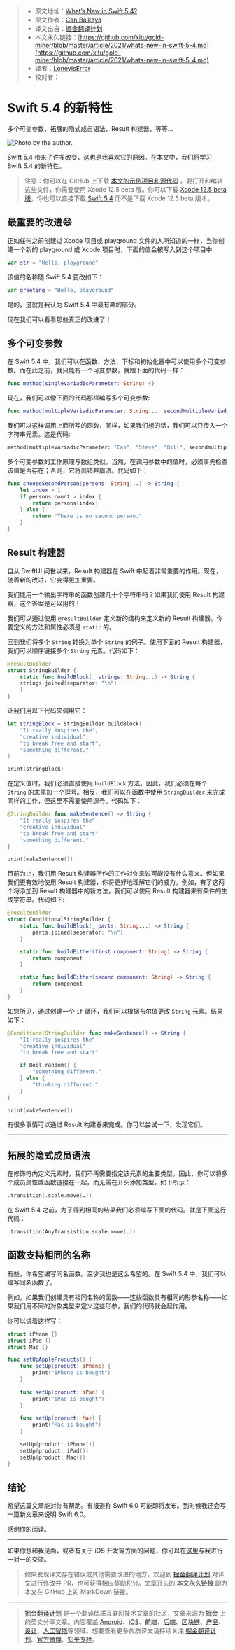 > * 原文地址：[What’s New in Swift 5.4?](https://medium.com/better-programming/whats-new-in-swift-5-4-88949071d538)
> * 原文作者：[Can Balkaya](https://medium.com/@canbalkaya)
> * 译文出自：[掘金翻译计划](https://github.com/xitu/gold-miner)
> * 本文永久链接：[https://github.com/xitu/gold-miner/blob/master/article/2021/whats-new-in-swift-5-4.md](https://github.com/xitu/gold-miner/blob/master/article/2021/whats-new-in-swift-5-4.md)
> * 译者：[LoneyIsError](https://github.com/LoneyIsError)
> * 校对者：

# Swift 5.4 的新特性

多个可变参数，拓展的隐式成员语法，Result 构建器，等等...

![Photo by the author.](https://cdn-images-1.medium.com/max/3840/1*HfwBHnUJOzl56qCflMVQ1w.png)

Swift 5.4 带来了许多改变，这也是我喜欢它的原因。在本文中，我们将学习 Swift 5.4 的新特性。

> 注意：你可以在 GitHub 上下载 [本文的示例项目和源代码](https://github.com/Unobliging/What-s-New-in-Swift-5.4-) 。要打开和编辑这些文件，你需要使用 Xcode 12.5 beta 版。你可以下载 [Xcode 12.5 beta 版]((https://developer.apple.com/download/))。你也可以直接下载 [Swift 5.4]((https://swift.org/download/)) 而不是下载 Xcode 12.5 beta 版本。

## 最重要的改进😄

正如任何之前创建过 Xcode 项目或 playground 文件的人所知道的一样，当你创建一个新的 playground 或 Xcode 项目时，下面的值会被写入到这个项目中:

```Swift
var str = "Hello, playground"
```

该值的名称随 Swift 5.4 更改如下：

```Swift
var greeting = "Hello, playground"
```

是的，这就是我认为 Swift 5.4 中最有趣的部分。

现在我们可以看看那些真正的改进了！

## 多个可变参数

在 Swift 5.4 中，我们可以在函数、方法、下标和初始化器中可以使用多个可变参数。而在此之前，就只能有一个可变参数，就跟下面的代码一样：

```Swift
func method(singleVariadicParameter: String) {}
```

现在，我们可以像下面的代码那样编写多个可变参数:

```Swift
func method(multipleVariadicParameter: String..., secondMultipleVariadicParameter: String...) {}
```

我们可以这样调用上面所写的函数，同样，如果我们想的话，我们可以只传入一个字符串元素。这是代码:

```Swift
method(multipleVariadicParameter: "Can", "Steve", "Bill", secondmultipleVariadicParameter: "Tim", "Craig")
```

多个可变参数的工作原理与数组类似。当然，在调用参数中的值时，必须事先检查该值是否存在；否则，它将出错并崩溃。代码如下：

```Swift
func chooseSecondPerson(persons: String...) -> String {
    let index = 1
    if persons.count > index {
        return persons[index]
    } else {
        return "There is no second person."
    }
}
```

## Result 构建器

自从 SwiftUI 问世以来，Result 构建器在 Swift 中起着非常重要的作用。现在，随着新的改进，它变得更加重要。

我们能用一个输出字符串的函数创建几十个字符串吗？如果我们使用 Result 构建器，这个答案是可以用的！

我们可以通过使用 `@resultBuilder` 定义新的结构来定义新的 Result 构建器。你要定义的方法和属性必须是 `static` 的。

回到我们将多个 `String` 转换为单个 `String` 的例子。使用下面的 Result 构建器，我们可以顺序链接多个 `String` 元素。代码如下：

```Swift
@resultBuilder
struct StringBuilder {
    static func buildBlock(_ strings: String...) -> String {
	strings.joined(separator: "\n")
    }
}
```

让我们用以下代码来调用它：

```Swift
let stringBlock = StringBuilder.buildBlock(
    "It really inspires the",
    "creative individual",
    "to break free and start",
	"something different."
)

print(stringBlock)
```

在定义值时，我们必须直接使用 `buildBlock` 方法。因此，我们必须在每个 `String` 的末尾加一个逗号。相反，我们可以在函数中使用 `StringBuilder` 来完成同样的工作，但这里不需要使用逗号。代码如下：

```Swift
@StringBuilder func makeSentence() -> String {
    "It really inspires the"
    "creative individual"
    "to break free and start"
	"something different."
}

print(makeSentence())
```

目前为止，我们用 Result 构建器所作的工作对你来说可能没有什么意义。但如果我们更有效地使用 Result 构建器，你将更好地理解它们的威力。例如，有了这两个将添加到 Result 构建器中的新方法，我们可以使用 Result 构建器来有条件的生成字符串。代码如下:

```Swift
@resultBuilder
struct ConditionalStringBuilder {
    static func buildBlock(_ parts: String...) -> String {
        parts.joined(separator: "\n")
    }

    static func buildEither(first component: String) -> String {
        return component
    }

    static func buildEither(second component: String) -> String {
        return component
    }
}
```

如您所见，通过创建一个 `if` 循环，我们可以根据布尔值更改 `String` 元素。结果如下：

```Swift
@ConditionalStringBuilder func makeSentence() -> String {
    "It really inspires the"
    "creative individual"
    "to break free and start"

    if Bool.random() {
        "something different."
    } else {
        "thinking different."
    }
}

print(makeSentence())
```

有很多事情可以通过 Result 构建器来完成。你可以尝试一下，发现它们。

---

## 拓展的隐式成员语法

在修饰符内定义元素时，我们不再需要指定该元素的主要类型。因此，你可以将多个成员属性或函数链接在一起，而无需在开头添加类型，如下所示：

```Swift
.transition(.scale.move(…))
```

在 Swift 5.4 之前，为了得到相同的结果我们必须编写下面的代码。就是下面这行代码：

```Swift
.transition(AnyTransistion.scale.move(…))
```

## 函数支持相同的名称

有些，你希望编写同名函数。至少我也是这么希望的。在 Swift 5.4 中，我们可以编写同名函数了。

例如，如果我们创建具有相同名称的函数——这些函数具有相同的形参名称——如果我们用不同的对象类型来定义这些形参，我们的代码就会起作用。

你可以试着这样写：

```Swift
struct iPhone {}
struct iPad {}
struct Mac {}

func setUpAppleProducts() {
    func setUp(product: iPhone) {
        print("iPhone is bought")
    }
    
    func setUp(product: iPad) {
        print("iPad is bought")
    }
    
    func setUp(product: Mac) {
        print("Mac is bought")
    }
    
    setUp(product: iPhone())
    setUp(product: iPad())
    setUp(product: Mac())
}
```

## 结论

希望这篇文章能对你有帮助。有报道称 Swift 6.0 可能即将发布。到时候我还会写一篇新文章来说明 Swift 6.0。

感谢你的阅读。

---

如果你想和我见面，或者有关于 iOS 开发等方面的问题，你可以在[这里](https://superpeer.com/canbalkya)与我进行一对一的交流。

> 如果发现译文存在错误或其他需要改进的地方，欢迎到 [掘金翻译计划](https://github.com/xitu/gold-miner) 对译文进行修改并 PR，也可获得相应奖励积分。文章开头的 **本文永久链接** 即为本文在 GitHub 上的 MarkDown 链接。

---

> [掘金翻译计划](https://github.com/xitu/gold-miner) 是一个翻译优质互联网技术文章的社区，文章来源为 [掘金](https://juejin.im) 上的英文分享文章。内容覆盖 [Android](https://github.com/xitu/gold-miner#android)、[iOS](https://github.com/xitu/gold-miner#ios)、[前端](https://github.com/xitu/gold-miner#前端)、[后端](https://github.com/xitu/gold-miner#后端)、[区块链](https://github.com/xitu/gold-miner#区块链)、[产品](https://github.com/xitu/gold-miner#产品)、[设计](https://github.com/xitu/gold-miner#设计)、[人工智能](https://github.com/xitu/gold-miner#人工智能)等领域，想要查看更多优质译文请持续关注 [掘金翻译计划](https://github.com/xitu/gold-miner)、[官方微博](http://weibo.com/juejinfanyi)、[知乎专栏](https://zhuanlan.zhihu.com/juejinfanyi)。
